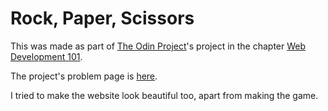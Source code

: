 # Rock, Paper, Scissors

This was made as part of [The Odin Project](https://www.theodinproject.com)'s project in the chapter [Web Development 101](https://www.theodinproject.com/courses/web-development-101).

The project's problem page is [here](https://www.theodinproject.com/courses/web-development-101/lessons/rock-paper-scissors).

I tried to make the website look beautiful too, apart from making the game.
